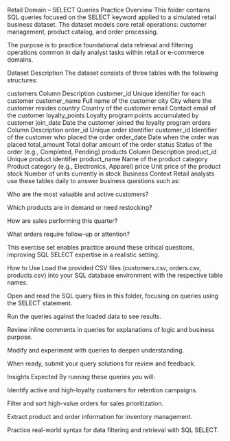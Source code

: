 
Retail Domain – SELECT Queries Practice
Overview
This folder contains SQL queries focused on the SELECT keyword applied to a simulated retail business dataset. The dataset models core retail operations: customer management, product catalog, and order processing.

The purpose is to practice foundational data retrieval and filtering operations common in daily analyst tasks within retail or e-commerce domains.

Dataset Description
The dataset consists of three tables with the following structures:

customers
Column	Description
customer_id	Unique identifier for each customer
customer_name	Full name of the customer
city	City where the customer resides
country	Country of the customer
email	Contact email of the customer
loyalty_points	Loyalty program points accumulated by customer
join_date	Date the customer joined the loyalty program
orders
Column	Description
order_id	Unique order identifier
customer_id	Identifier of the customer who placed the order
order_date	Date when the order was placed
total_amount	Total dollar amount of the order
status	Status of the order (e.g., Completed, Pending)
products
Column	Description
product_id	Unique product identifier
product_name	Name of the product
category	Product category (e.g., Electronics, Apparel)
price	Unit price of the product
stock	Number of units currently in stock
Business Context
Retail analysts use these tables daily to answer business questions such as:

Who are the most valuable and active customers?

Which products are in demand or need restocking?

How are sales performing this quarter?

What orders require follow-up or attention?

This exercise set enables practice around these critical questions, improving SQL SELECT expertise in a realistic setting.

How to Use
Load the provided CSV files (customers.csv, orders.csv, products.csv) into your SQL database environment with the respective table names.

Open and read the SQL query files in this folder, focusing on queries using the SELECT statement.

Run the queries against the loaded data to see results.

Review inline comments in queries for explanations of logic and business purpose.

Modify and experiment with queries to deepen understanding.

When ready, submit your query solutions for review and feedback.

Insights Expected
By running these queries you will:

Identify active and high-loyalty customers for retention campaigns.

Filter and sort high-value orders for sales prioritization.

Extract product and order information for inventory management.

Practice real-world syntax for data filtering and retrieval with SQL SELECT.

